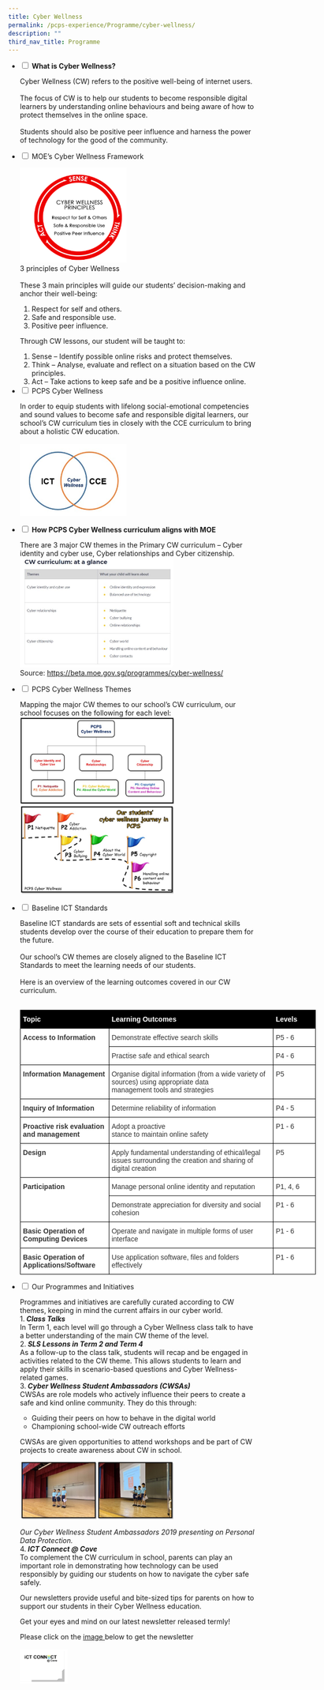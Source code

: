 ```yaml
---
title: Cyber Wellness
permalink: /pcps-experience/Programme/cyber-wellness/
description: ""
third_nav_title: Programme
---
```

<ul class="jekyllcodex_accordion">
  <li>
    <input type="checkbox" id="accordion1">
		<label for="accordion1"><b>What is Cyber Wellness?</b></label>
    <div>
      <p>Cyber Wellness (CW) refers to the positive well-being of internet users.<br><br>The focus of CW is to help our students to become responsible digital learners by understanding online behaviours and being aware of how to protect themselves in the online space.<br><br>Students should also be positive peer influence and harness the power of technology for the good of the community. </p>
    </div>
	</li>  
  <li>
    <input type="checkbox" id="accordion2">
    <label for="accordion2">MOE’s Cyber Wellness Framework</label>
    <div>
      <p><img src="/images/CW1.png" 
     style="width:45%"><br>3 principles of Cyber Wellness<br><br>These 3 main principles will guide our students’ decision-making and anchor their well-being:</p>
			<ol>
				<li>Respect for self and others.</li>
				<li>Safe and responsible use.</li>
				<li>Positive peer influence.</li>
			</ol>
			<p>Through CW lessons, our student will be taught to:</p>
			<ol>
				<li>Sense – Identify possible online risks and protect themselves.</li>
				<li>Think – Analyse, evaluate and reflect on a situation based on the CW principles.</li>
				<li>Act – Take actions to keep safe and be a positive influence online.</li>
			</ol>
    </div>
	</li>  
	<li>
    <input type="checkbox" id="accordion3">
    <label for="accordion3">PCPS Cyber Wellness</label>
    <div>
      <p>In order to equip students with lifelong social-emotional competencies and sound values to become safe and responsible digital learners, our school’s CW curriculum ties in closely with the CCE curriculum to bring about a holistic CW education. <br><br><img src="/images/CW2.jpeg" 
     style="width:45%"></p>
    </div>
	</li>
	<li>
    <input type="checkbox" id="accordion4">
		<label for="accordion4"><b>How PCPS Cyber Wellness curriculum aligns with MOE</b></label>
    <div>
      <p>There are 3 major CW themes in the Primary CW curriculum – Cyber identity and cyber use, Cyber relationships and Cyber citizenship.<br><img src="/images/CW3.jpeg" 
     style="width:65%"><br>Source:&nbsp;<a href="https://beta.moe.gov.sg/programmes/cyber-wellness/">https://beta.moe.gov.sg/programmes/cyber-wellness/</a></p>
    </div>
	</li>  
	<li>
    <input type="checkbox" id="accordion5">
    <label for="accordion5">PCPS Cyber Wellness Themes</label>
    <div>
      <p>Mapping the major CW themes to our school’s CW curriculum, our school focuses on the following for each level:<br><img src="/images/CW4.jpeg" 
     style="width:65%"><br><img src="/images/CW5.jpeg" 
     style="width:65%"></p>
    </div>
	</li> 
	<li>
    <input type="checkbox" id="accordion6">
    <label for="accordion6">Baseline ICT Standards</label>
    <div>
      <p>Baseline ICT standards are sets of essential soft and technical skills students develop over the course of their education to prepare them for the future.<br><br>Our school’s CW themes are closely aligned to the Baseline ICT Standards to meet the learning needs of our students.<br><br>Here is an overview of the learning outcomes covered in our CW curriculum.<br><br><style type="text/css">
.tg  {border-collapse:collapse;border-spacing:0;margin:0px auto;}
.tg td{border-color:black;border-style:solid;border-width:1px;font-family:Arial, sans-serif;font-size:14px;
  overflow:hidden;padding:10px 5px;word-break:normal;}
.tg th{border-color:black;border-style:solid;border-width:1px;font-family:Arial, sans-serif;font-size:14px;
  font-weight:normal;overflow:hidden;padding:10px 5px;word-break:normal;}
.tg .tg-vv0t{background-color:#000000;color:#ffffff;font-size:14px;font-weight:bold;text-align:left;vertical-align:top}
.tg .tg-0ndh{background-color:#FFF;color:#333333;font-size:14px;font-weight:bold;text-align:left;vertical-align:top}
.tg .tg-tl96{background-color:#FFF;color:#333333;font-size:14px;text-align:left;vertical-align:top}
</style>
<table class="tg" style="undefined;table-layout: fixed; width: 600px">
<colgroup>
<col style="width: 180px">
<col style="width: 334px">
<col style="width: 86px">
</colgroup>
<tbody>
  <tr>
    <td class="tg-vv0t">Topic</td>
    <td class="tg-vv0t">Learning Outcomes</td>
    <td class="tg-vv0t">Levels</td>
  </tr>
  <tr>
    <td class="tg-0ndh" rowspan="2">Access to Information</td>
    <td class="tg-tl96">Demonstrate effective search skills</td>
    <td class="tg-tl96">P5 - 6</td>
  </tr>
  <tr>
    <td class="tg-tl96">Practise safe and ethical search</td>
    <td class="tg-tl96">P4 - 6</td>
  </tr>
  <tr>
    <td class="tg-0ndh">Information Management</td>
    <td class="tg-tl96">Organise digital information (from a wide variety of sources) using appropriate data<br>management tools and strategies</td>
    <td class="tg-tl96">P5</td>
  </tr>
  <tr>
    <td class="tg-0ndh">Inquiry of Information</td>
    <td class="tg-tl96">Determine reliability of information</td>
    <td class="tg-tl96">P4 - 5</td>
  </tr>
  <tr>
    <td class="tg-0ndh">Proactive risk evaluation and management</td>
    <td class="tg-tl96">Adopt a proactive<br>stance to maintain online safety</td>
    <td class="tg-tl96">P1 - 6</td>
  </tr>
  <tr>
    <td class="tg-0ndh">Design</td>
    <td class="tg-tl96">Apply fundamental understanding of ethical/legal issues surrounding the creation and sharing of digital creation</td>
    <td class="tg-tl96">P5</td>
  </tr>
  <tr>
    <td class="tg-0ndh" rowspan="2">Participation</td>
    <td class="tg-tl96">Manage personal online identity and reputation</td>
    <td class="tg-tl96">P1, 4, 6</td>
  </tr>
  <tr>
    <td class="tg-tl96">Demonstrate appreciation for diversity and social cohesion</td>
    <td class="tg-tl96">P1 - 6</td>
  </tr>
  <tr>
    <td class="tg-0ndh">Basic Operation of Computing Devices</td>
    <td class="tg-tl96">Operate and navigate in multiple forms of user interface</td>
    <td class="tg-tl96">P1 - 6</td>
  </tr>
  <tr>
    <td class="tg-0ndh">Basic Operation of Applications/Software</td>
    <td class="tg-tl96">Use application software, files and folders effectively</td>
    <td class="tg-tl96">P1 - 6</td>
  </tr>
</tbody>
</table></p>
    </div>
	</li>
	<li>
    <input type="checkbox" id="accordion7">
    <label for="accordion7">Our Programmes and Initiatives</label>
    <div>
      <p>Programmes and initiatives are carefully curated according to CW themes, keeping in mind the current affairs in our cyber world.<br>1.<strong><em> Class Talks</em></strong><br>In Term 1, each level will go through a Cyber Wellness class talk to have a better understanding of the main CW theme of the level.<br>2.<strong><em> SLS Lessons in Term 2 and Term 4</em></strong><br>As a follow-up to the class talk, students will recap and be engaged in activities related to the CW theme. This allows students to learn and apply their skills in scenario-based questions and Cyber Wellness-related games.<br>3.<strong><em> Cyber Wellness Student Ambassadors (CWSAs)</em></strong><br>CWSAs are role models who actively influence their peers to create a safe and kind online community. They do this through:</p>
<ul>
<li>Guiding their peers on how to behave in the digital world</li>
<li>Championing school-wide CW outreach efforts</li>
</ul>
<p>CWSAs are given opportunities to attend workshops and be part of CW projects to create awareness about CW in school.&nbsp;</p>
			<p><img src="/images/CW6.jpeg" 
							style="width:65%"></p>
			<p><em>Our Cyber Wellness Student Ambassadors 2019 presenting on Personal Data Protection.</em><br>4.<strong><em> ICT Connect @ Cove</em></strong><br>To complement the CW curriculum in school, parents can play an important role in demonstrating how technology can be used responsibly by guiding our students on how to navigate the cyber safe safely.</p>
<p>Our newsletters provide useful and bite-sized tips for parents on how to support our students in their Cyber Wellness education.</p>
<p>Get your eyes and mind on our latest newsletter released termly!</p>
<p>Please click on the&nbsp;<a href="https://punggolcovepri.moe.edu.sg/for-parents/subject-downloads/ict-connect-at-cove">image&nbsp;</a>below to get the newsletter<br><br><a href = "linkhere" target = "_self"> 
          <img src="/images/cw7.png" 
     style="width:20%"></a></p>
    </div>
	</li>  
</ul>